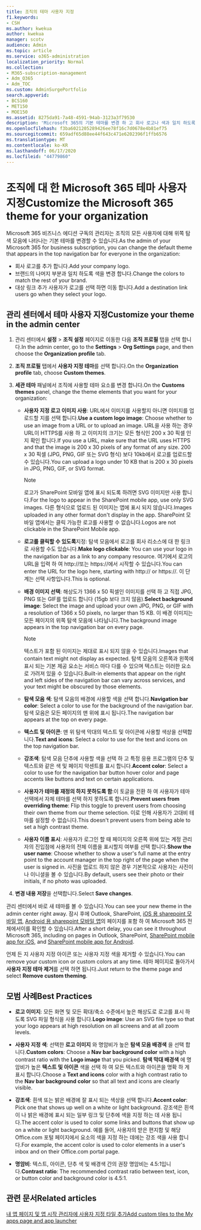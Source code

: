 ```yaml
---
title: 조직의 테마 사용자 지정
f1.keywords:
- CSH
ms.author: kwekua
author: kwekua
manager: scotv
audience: Admin
ms.topic: article
ms.service: o365-administration
localization_priority: Normal
ms.collection:
- M365-subscription-management
- Adm_O365
- Adm_TOC
ms.custom: AdminSurgePortfolio
search.appverid:
- BCS160
- MET150
- MOE150
ms.assetid: 8275da91-7a48-4591-94ab-3123a3f79530
description: 'Microsoft 365의 기본 테마를 변경 하 고 회사 로고나 색과 일치 하도록 사용자 지정 하는 방법을 알아봅니다. '
ms.openlocfilehash: f3ba6021205289426ee78f16c7d0678e4b81ef75
ms.sourcegitcommit: 659adf65d88ee44f643c471e6202396f1ffb6576
ms.translationtype: MT
ms.contentlocale: ko-KR
ms.lasthandoff: 06/17/2020
ms.locfileid: "44779860"
---
```

# <a name="customize-the-microsoft-365-theme-for-your-organization"></a><span data-ttu-id="b0746-103">조직에 대 한 Microsoft 365 테마 사용자 지정</span><span class="sxs-lookup"><span data-stu-id="b0746-103">Customize the Microsoft 365 theme for your organization</span></span>

<span data-ttu-id="b0746-104">Microsoft 365 비즈니스 에디션 구독의 관리자는 조직의 모든 사용자에 대해 위쪽 탐색 모음에 나타나는 기본 테마를 변경할 수 있습니다.</span><span class="sxs-lookup"><span data-stu-id="b0746-104">As the admin of your Microsoft 365 for business subscription, you can change the default theme that appears in the top navigation bar for everyone in the organization:</span></span> 

- <span data-ttu-id="b0746-105">회사 로고를 추가 합니다.</span><span class="sxs-lookup"><span data-stu-id="b0746-105">Add your company logo.</span></span>
- <span data-ttu-id="b0746-106">브랜드의 나머지 부분과 일치 하도록 색을 변경 합니다.</span><span class="sxs-lookup"><span data-stu-id="b0746-106">Change the colors to match the rest of your brand.</span></span> 
- <span data-ttu-id="b0746-107">대상 링크 추가 사용자가 로고를 선택 하면 이동 합니다.</span><span class="sxs-lookup"><span data-stu-id="b0746-107">Add a destination link users go when they select your logo.</span></span> 
  
## <a name="customize-your-theme-in-the-admin-center"></a><span data-ttu-id="b0746-108">관리 센터에서 테마 사용자 지정</span><span class="sxs-lookup"><span data-stu-id="b0746-108">Customize your theme in the admin center</span></span>

1. <span data-ttu-id="b0746-109">관리 센터에서 **설정** \> **조직 설정** 페이지로 이동한 다음 **조직 프로필** 탭을 선택 합니다.</span><span class="sxs-lookup"><span data-stu-id="b0746-109">In the admin center, go to the **Settings** \> **Org Settings** page, and then choose the **Organization profile** tab.</span></span>

2. <span data-ttu-id="b0746-110">**조직 프로필** 탭에서 **사용자 지정 테마**를 선택 합니다.</span><span class="sxs-lookup"><span data-stu-id="b0746-110">On the **Organization profile** tab, choose **Custom themes**.</span></span>

3. <span data-ttu-id="b0746-111">**세관 테마** 패널에서 조직에 사용할 테마 요소를 변경 합니다.</span><span class="sxs-lookup"><span data-stu-id="b0746-111">On the **Customs themes** panel, change the theme elements that you want for your organization:</span></span>
    
    - <span data-ttu-id="b0746-112">**사용자 지정 로고 이미지 사용**: URL에서 이미지를 사용할지 아니면 이미지를 업로드할 지를 선택 합니다.</span><span class="sxs-lookup"><span data-stu-id="b0746-112">**Use a custom logo image**: Choose whether to use an image from a URL or to upload an image.</span></span> <span data-ttu-id="b0746-113">URL을 사용 하는 경우 URL이 HTTPS를 사용 하 고 이미지의 크기는 모든 형식인 200 x 30 픽셀 인지 확인 합니다.</span><span class="sxs-lookup"><span data-stu-id="b0746-113">If you use a URL, make sure that the URL uses HTTPS and that the image is 200 x 30 pixels of any format of any size.</span></span> <span data-ttu-id="b0746-114">200 x 30 픽셀 (JPG, PNG, GIF 또는 SVG 형식) 보다 10kb에서 로고를 업로드할 수 있습니다.</span><span class="sxs-lookup"><span data-stu-id="b0746-114">You can upload a logo under 10 KB that is 200 x 30 pixels in JPG, PNG, GIF, or SVG format.</span></span>

      > [!NOTE]
      > <span data-ttu-id="b0746-115">로고가 SharePoint 모바일 앱에 표시 되도록 하려면 SVG 이미지만 사용 합니다.</span><span class="sxs-lookup"><span data-stu-id="b0746-115">For the logo to appear in the SharePoint mobile app, use only SVG images.</span></span> <span data-ttu-id="b0746-116">다른 형식으로 업로드 된 이미지는 앱에 표시 되지 않습니다.</span><span class="sxs-lookup"><span data-stu-id="b0746-116">Images uploaded in any other format don't display in the app.</span></span> <span data-ttu-id="b0746-117">SharePoint 모바일 앱에서는 클릭 가능한 로고를 사용할 수 없습니다.</span><span class="sxs-lookup"><span data-stu-id="b0746-117">Logos are not clickable in the SharePoint Mobile app.</span></span>

    - <span data-ttu-id="b0746-118">**로고를 클릭할 수 있도록**지정: 탐색 모음에서 로고를 회사 리소스에 대 한 링크로 사용할 수도 있습니다.</span><span class="sxs-lookup"><span data-stu-id="b0746-118">**Make logo clickable**: You can use your logo in the navigation bar as a link to any company resource.</span></span> <span data-ttu-id="b0746-119">여기에서 로고의 URL을 입력 하 여 http://또는 https://에서 시작할 수 있습니다.</span><span class="sxs-lookup"><span data-stu-id="b0746-119">You can enter the URL for the logo here, starting with http:// or https://.</span></span> <span data-ttu-id="b0746-120">이 단계는 선택 사항입니다.</span><span class="sxs-lookup"><span data-stu-id="b0746-120">This is optional.</span></span>

    - <span data-ttu-id="b0746-121">**배경 이미지 선택**: 해상도가 1366 x 50 픽셀인 이미지를 선택 하 고 직접 JPG, PNG 또는 GIF를 업로드 합니다 (15gb 보다 크지 않음).</span><span class="sxs-lookup"><span data-stu-id="b0746-121">**Select background image**: Select the image and upload your own JPG, PNG, or GIF with a resolution of 1366 x 50 pixels, no larger than 15 KB.</span></span> <span data-ttu-id="b0746-122">이 배경 이미지는 모든 페이지의 위쪽 탐색 모음에 나타납니다.</span><span class="sxs-lookup"><span data-stu-id="b0746-122">The background image appears in the top navigation bar on every page.</span></span>

      > [!NOTE]
      > <span data-ttu-id="b0746-123">텍스트가 포함 된 이미지는 제대로 표시 되지 않을 수 있습니다.</span><span class="sxs-lookup"><span data-stu-id="b0746-123">Images that contain text might not display as expected.</span></span> <span data-ttu-id="b0746-124">탐색 모음의 오른쪽과 왼쪽에 표시 되는 기본 제공 요소는 서비스 마다 다를 수 있으며 텍스트는 이러한 요소로 가려져 있을 수 있습니다.</span><span class="sxs-lookup"><span data-stu-id="b0746-124">Built-in elements that appear on the right and left sides of the navigation bar can vary across services, and your text might be obscured by those elements.</span></span> 

    - <span data-ttu-id="b0746-125">**탐색 모음 색**: 탐색 모음의 배경에 사용할 색을 선택 합니다.</span><span class="sxs-lookup"><span data-stu-id="b0746-125">**Navigation bar color**: Select a color to use for the background of the navigation bar.</span></span> <span data-ttu-id="b0746-126">탐색 모음은 모든 페이지의 맨 위에 표시 됩니다.</span><span class="sxs-lookup"><span data-stu-id="b0746-126">The navigation bar appears at the top on every page.</span></span>

    - <span data-ttu-id="b0746-127">**텍스트 및 아이콘**: 맨 위 탐색 막대의 텍스트 및 아이콘에 사용할 색상을 선택합니다.</span><span class="sxs-lookup"><span data-stu-id="b0746-127">**Text and icons**: Select a color to use for the text and icons on the top navigation bar.</span></span>

    - <span data-ttu-id="b0746-128">**강조색**: 탐색 모음 단추에 사용할 색을 선택 하 고 특정 응용 프로그램의 단추 및 텍스트와 같은 색 및 페이지 악센트를 표시 합니다.</span><span class="sxs-lookup"><span data-stu-id="b0746-128">**Accent color**: Select a color to use for the navigation bar button hover color and page accents like buttons and text on certain applications.</span></span>

    - <span data-ttu-id="b0746-129">**사용자가 테마를 재정의 하지 못하도록 함**:이 토글을 전환 하 여 사용자가 테마 선택에서 자체 테마를 선택 하지 못하도록 합니다.</span><span class="sxs-lookup"><span data-stu-id="b0746-129">**Prevent users from overriding theme**: Flip this toggle to prevent users from choosing their own theme from our theme selection.</span></span> <span data-ttu-id="b0746-130">이로 인해 사용자가 고대비 테마를 설정할 수 없습니다.</span><span class="sxs-lookup"><span data-stu-id="b0746-130">This doesn't prevent users from being able to set a high contrast theme.</span></span>

    - <span data-ttu-id="b0746-131">**사용자 이름 표시**: 사용자가 로그인 할 때 페이지의 오른쪽 위에 있는 계정 관리자의 진입점에 사용자의 전체 이름을 표시할지 여부를 선택 합니다.</span><span class="sxs-lookup"><span data-stu-id="b0746-131">**Show the user name**: Choose whether to show a user's full name at the entry point to the account manager in the top right of the page when the user is signed in.</span></span> <span data-ttu-id="b0746-132">사진을 업로드 하지 않은 경우 기본적으로 사용자는 사진이 나 이니셜을 볼 수 있습니다.</span><span class="sxs-lookup"><span data-stu-id="b0746-132">By default, users see their photo or their initials, if no photo was uploaded.</span></span>
    
4. <span data-ttu-id="b0746-133">**변경 내용 저장**을 선택합니다.</span><span class="sxs-lookup"><span data-stu-id="b0746-133">Select **Save changes**.</span></span>
    
<span data-ttu-id="b0746-134">관리 센터에서 바로 새 테마를 볼 수 있습니다.</span><span class="sxs-lookup"><span data-stu-id="b0746-134">You can see your new theme in the admin center right away.</span></span> <span data-ttu-id="b0746-135">잠시 후에 Outlook, SharePoint, [iOS 용 sharepoint 모바일 앱](https://support.microsoft.com/office/339402ce-16bb-4c97-9475-0c5375ccef7a), [Android 용 sharepoint 모바일 앱](https://support.microsoft.com/office/d875654b-fb0a-4dbe-a17a-a676cf936284)의 페이지를 포함 하 여 Microsoft 365 전체에서이를 확인할 수 있습니다.</span><span class="sxs-lookup"><span data-stu-id="b0746-135">After a short delay, you can see it throughout Microsoft 365, including on pages in Outlook, SharePoint, [SharePoint mobile app for iOS](https://support.microsoft.com/office/339402ce-16bb-4c97-9475-0c5375ccef7a), and [SharePoint mobile app for Android](https://support.microsoft.com/office/d875654b-fb0a-4dbe-a17a-a676cf936284).</span></span>

<span data-ttu-id="b0746-136">언제 든 지 사용자 지정 아이콘 또는 사용자 지정 색을 제거할 수 있습니다.</span><span class="sxs-lookup"><span data-stu-id="b0746-136">You can remove your custom icon or custom colors at any time.</span></span> <span data-ttu-id="b0746-137">테마 페이지로 돌아가서 **사용자 지정 테마 제거**를 선택 하면 됩니다.</span><span class="sxs-lookup"><span data-stu-id="b0746-137">Just return to the theme page and select **Remove custom theming**.</span></span>
  
## <a name="best-practices"></a><span data-ttu-id="b0746-138">모범 사례</span><span class="sxs-lookup"><span data-stu-id="b0746-138">Best Practices</span></span>

- <span data-ttu-id="b0746-139">**로고 이미지**: 모든 화면 및 모든 확대/축소 수준에서 높은 해상도로 로고를 표시 하도록 SVG 파일 형식을 사용 합니다.</span><span class="sxs-lookup"><span data-stu-id="b0746-139">**Logo image**: Use an SVG file type so that your logo appears at high resolution on all screens and at all zoom levels.</span></span>

- <span data-ttu-id="b0746-140">**사용자 지정 색**: 선택한 **로고 이미지** 와 명암비가 높은 **탐색 모음 배경색** 을 선택 합니다.</span><span class="sxs-lookup"><span data-stu-id="b0746-140">**Custom colors**: Choose a **Nav bar background color** with a high contrast ratio with the **Logo image** that you picked.</span></span> <span data-ttu-id="b0746-141">**탐색 막대 배경색** 에 명암비가 높은 **텍스트 및 아이콘** 색을 선택 하 여 모든 텍스트와 아이콘을 명확 하 게 표시 합니다.</span><span class="sxs-lookup"><span data-stu-id="b0746-141">Choose a **Text and icons** color with a high contrast ratio to the **Nav bar background color** so that all text and icons are clearly visible.</span></span>

- <span data-ttu-id="b0746-142">**강조색**: 흰색 또는 밝은 배경에 잘 표시 되는 색상을 선택 합니다.</span><span class="sxs-lookup"><span data-stu-id="b0746-142">**Accent color**: Pick one that shows up well on a white or light background.</span></span> <span data-ttu-id="b0746-143">강조색은 흰색이 나 밝은 배경에 표시 되는 일부 링크 및 단추에 색을 지정 하는 데 사용 됩니다.</span><span class="sxs-lookup"><span data-stu-id="b0746-143">The accent color is used to color some links and buttons that show up on a white or light background.</span></span> <span data-ttu-id="b0746-144">예를 들어, 사용자의 받은 편지함 및 해당 Office.com 포털 페이지에서 요소의 색을 지정 하는 데에는 강조 색을 사용 합니다.</span><span class="sxs-lookup"><span data-stu-id="b0746-144">For example, the accent color is used to color elements in a user's inbox and on their Office.com portal page.</span></span> 
  
- <span data-ttu-id="b0746-145">**명암비**: 텍스트, 아이콘, 단추 색 및 배경색 간의 권장 명암비는 4.5:1입니다.</span><span class="sxs-lookup"><span data-stu-id="b0746-145">**Contrast ratio**: The recommended contrast ratio between text, icon, or button color and background color is 4.5:1.</span></span>
  
## <a name="related-articles"></a><span data-ttu-id="b0746-146">관련 문서</span><span class="sxs-lookup"><span data-stu-id="b0746-146">Related articles</span></span>

[<span data-ttu-id="b0746-147">내 앱 페이지 및 앱 시작 관리자에 사용자 지정 타일 추가</span><span class="sxs-lookup"><span data-stu-id="b0746-147">Add custom tiles to the My apps page and app launcher</span></span>](../manage/customize-the-app-launcher.md)
  
  
